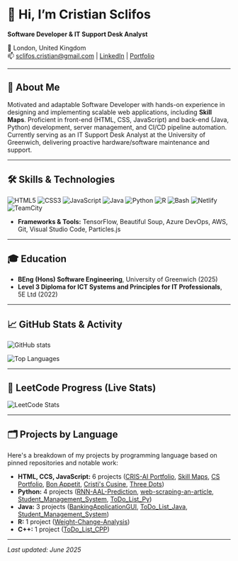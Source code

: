 # 👋 Hi, I’m Cristian Sclifos

**Software Developer & IT Support Desk Analyst**

📍 London, United Kingdom  
📫 sclifos.cristian@gmail.com | [LinkedIn](https://www.linkedin.com/in/cristian-sclifos-01525b162) | [Portfolio](https://cris-ai.com)

---

## 🔎 About Me

Motivated and adaptable Software Developer with hands-on experience in designing and implementing scalable web applications, including **Skill Maps**. Proficient in front-end (HTML, CSS, JavaScript) and back-end (Java, Python) development, server management, and CI/CD pipeline automation. Currently serving as an IT Support Desk Analyst at the University of Greenwich, delivering proactive hardware/software maintenance and support.

---

## 🛠️ Skills & Technologies

![HTML5](https://img.shields.io/badge/-HTML5-E34F26?logo=html5)
![CSS3](https://img.shields.io/badge/-CSS3-1572B6?logo=css3)
![JavaScript](https://img.shields.io/badge/-JavaScript-F7DF1E?logo=javascript)
![Java](https://img.shields.io/badge/-Java-007396?logo=java)
![Python](https://img.shields.io/badge/-Python-3776AB?logo=python)
![R](https://img.shields.io/badge/-R-276DC3?logo=r)
![Bash](https://img.shields.io/badge/-Bash-4EAA25?logo=gnu-bash)
![Netlify](https://img.shields.io/badge/-Netlify-00C7B7?logo=netlify)
![TeamCity](https://img.shields.io/badge/-TeamCity-000000?logo=teamcity)


- **Frameworks & Tools:** TensorFlow, Beautiful Soup, Azure DevOps, AWS, Git, Visual Studio Code, Particles.js

---

## 🎓 Education

- **BEng (Hons) Software Engineering**, University of Greenwich (2025)
- **Level 3 Diploma for ICT Systems and Principles for IT Professionals**, 5E Ltd (2022)

---

## 📈 GitHub Stats & Activity

![GitHub stats](https://github-readme-stats.vercel.app/api?username=CSwebD&show_icons=true&theme=dark&include_all_commits=true&count_private=true)  

![Top Languages](https://github-readme-stats.vercel.app/api/top-langs/?username=CSwebD&layout=compact&theme=dark)

---

## 🧠 LeetCode Progress (Live Stats)

![LeetCode Stats](https://leetcard.jacoblin.cool/cris_tian_7?ext=heatmap&theme=dark&font=consolas&animation=true&border=true)

---

## 🗂️ Projects by Language

Here's a breakdown of my projects by programming language based on pinned repositories and notable work:

- **HTML, CCS, JavaScript:** 6 projects ([CRIS-AI Portfolio](https://cris-ai.com/), [Skill Maps](https://skill-maps.com/), [CS Portfolio](https://cs-portfolio1.netlify.app/), [Bon Appetit](https://b0n-appetit.netlify.app/), [Cristi's Cusine](https://cristi-s-cuisine.netlify.app/), [Three Dots](https://3-dots.netlify.app/))
- **Python:** 4 projects ([RNN-AAL-Prediction](https://github.com/CSwebD/machine-learning-techniques-for-predicting-American-Airlines-Stock-using-RNN-model), [web-scraping-an-article](https://github.com/CSwebD/web-scraping-an-article), [Student_Management_System](https://github.com/CSwebD/Student_Management_System), [ToDo_List_Py](https://github.com/CSwebD/ToDo_List_Py))
- **Java:** 3 projects ([BankingApplicationGUI](https://github.com/CSwebD/BankingApplicationGUI), [ToDo_List_Java](https://github.com/CSwebD/ToDo_List_Java), [Student_Management_System](https://github.com/CSwebD/Student_Management_System))
- **R:** 1 project ([Weight-Change-Analysis](https://github.com/CSwebD/Weight-Change-Analysis))
- **C++:** 1 project ([ToDo_List_CPP](https://github.com/CSwebD/ToDo_List_CPP))

---

*Last updated: June 2025*














